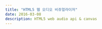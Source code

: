 ```yaml
---
title: "HTML5 웹 오디오 비쥬얼라이저"
date: 2016-03-08
description: HTML5 web audio api & canvas
---
```




[w3c audio api]: https://www.w3.org/TR/webaudio/
[w3c canvas api]: https://www.w3.org/TR/2dcontext/
[w3schools canvas]: http://www.w3schools.com/tags/ref_canvas.asp
[w3schools audio]: http://www.w3schools.com/tags/ref_av_dom.asp
[Soundcloud visualizer]: http://www.michaelbromley.co.uk/experiments/soundcloud-vis/#snooplion/snoop-lion-ft-miley-cyrus
[adive.in]: http://do.adive.in/music/
[simple audio visualisation]: http://codepen.io/soulwire/pen/Dscga
[wavesurfer.js]: http://wavesurfer-js.org/

[thequietplaceproject]: http://thequietplaceproject.com/thequietplace
[rainymood]: http://www.rainymood.com
[calm]: http://www.calm.com/
